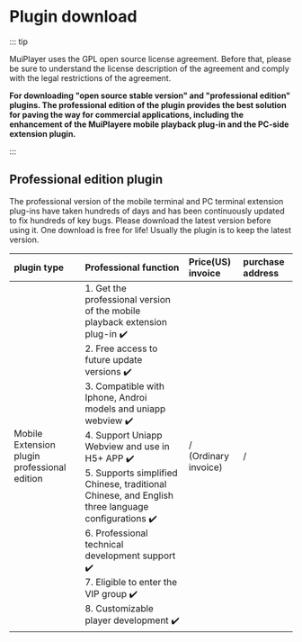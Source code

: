 # Plugin download

::: tip

MuiPlayer uses the GPL open source license agreement. Before that, please be sure to understand the license description of the agreement and comply with the legal restrictions of the agreement.

**For downloading "open source stable version" and "professional edition" plugins. The professional edition of the plugin provides the best solution for paving the way for commercial applications, including the enhancement of the MuiPlayere mobile playback plug-in and the PC-side extension plugin.**

::: 



## Professional edition plugin

The professional version of the mobile terminal and PC terminal extension plug-ins have taken hundreds of days and has been continuously updated to fix hundreds of key bugs. Please download the latest version before using it. One download is free for life! Usually the plugin is to keep the latest version.

| plugin type                                        | Professional function                                        | Price(US)<br />invoice     | purchase address                       |
| :------------------------------------------------- | :----------------------------------------------------------- | :------------------------- | :------------------------------------- |
| Mobile <br />Extension plugin professional edition | 1. Get the professional version of the mobile playback extension plug-in ✔️ <br />2. Free access to future update versions ✔️<br />3. Compatible with Iphone, Androi models and uniapp webview ✔️<br />4. Support Uniapp Webview and use in H5+ APP ✔️<br />5. Supports simplified Chinese, traditional Chinese, and English three language configurations ✔️<br />6. Professional technical development support ✔️<br />7. Eligible to enter the VIP group ✔️<br />8. Customizable player development ✔️ | / <br />(Ordinary invoice) | / |




